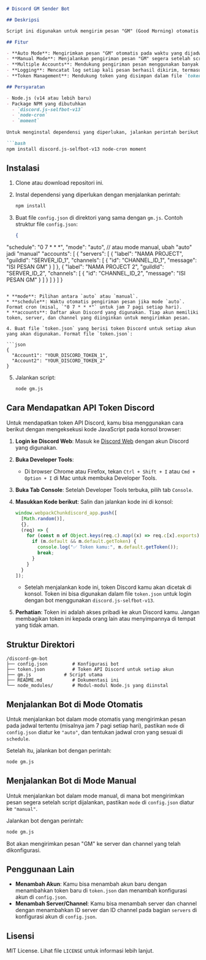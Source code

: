 ````markdown
# Discord GM Sender Bot

## Deskripsi

Script ini digunakan untuk mengirim pesan "GM" (Good Morning) otomatis ke banyak channel Discord menggunakan beberapa akun Discord. Tergantung pada mode yang dipilih, bot dapat berjalan otomatis pada waktu tertentu (auto mode) atau dikendalikan secara manual (manual mode). Setiap akun Discord yang digunakan akan login secara otomatis dan mengirimkan pesan ke channel-channel yang telah dikonfigurasi.

## Fitur

- **Auto Mode**: Mengirimkan pesan "GM" otomatis pada waktu yang dijadwalkan.
- **Manual Mode**: Menjalankan pengiriman pesan "GM" segera setelah script dijalankan.
- **Multiple Accounts**: Mendukung pengiriman pesan menggunakan banyak akun Discord.
- **Logging**: Mencatat log setiap kali pesan berhasil dikirim, termasuk nama server dan channel.
- **Token Management**: Mendukung token yang disimpan dalam file `token.json`.

## Persyaratan

- Node.js (v14 atau lebih baru)
- Package NPM yang dibutuhkan
  - `discord.js-selfbot-v13`
  - `node-cron`
  - `moment`
  
Untuk menginstal dependensi yang diperlukan, jalankan perintah berikut di terminal:

```bash
npm install discord.js-selfbot-v13 node-cron moment
````

## Instalasi

1. Clone atau download repositori ini.

2. Instal dependensi yang diperlukan dengan menjalankan perintah:

   ```bash
   npm install
   ```

3. Buat file `config.json` di direktori yang sama dengan `gm.js`. Contoh struktur file `config.json`:

   ```json
   {
  "schedule": "0 7 * * *",
  "mode": "auto", // atau mode manual, ubah "auto" jadi "manual"
  "accounts": [
    {
      "servers": [
        {
          "label": "NAMA PROJECT",
          "guildId": "SERVER_ID_1",
          "channels": [
            {
              "id": "CHANNEL_ID_1",
              "message": "ISI PESAN GM"
            }
          ] 
          },
        {
          "label": "NAMA PROJECT 2",
          "guildId": "SERVER_ID_2",
          "channels": [
            {
              "id": "CHANNEL_ID_2",
              "message": "ISI PESAN GM"
            }
          ]
           }
         ]
       }
     ]
   }
   ```

   * **mode**: Pilihan antara `auto` atau `manual`.
   * **schedule**: Waktu otomatis pengiriman pesan jika mode `auto`. Format cron (misal, `"0 7 * * *"` untuk jam 7 pagi setiap hari).
   * **accounts**: Daftar akun Discord yang digunakan. Tiap akun memiliki token, server, dan channel yang diinginkan untuk mengirimkan pesan.

4. Buat file `token.json` yang berisi token Discord untuk setiap akun yang akan digunakan. Format file `token.json`:

   ```json
   {
     "Account1": "YOUR_DISCORD_TOKEN_1",
     "Account2": "YOUR_DISCORD_TOKEN_2"
   }
   ```

5. Jalankan script:

   ```bash
   node gm.js
   ```

## Cara Mendapatkan API Token Discord

Untuk mendapatkan token API Discord, kamu bisa menggunakan cara berikut dengan mengeksekusi kode JavaScript pada konsol browser:

1. **Login ke Discord Web**: Masuk ke [Discord Web](https://discord.com/login) dengan akun Discord yang digunakan.

2. **Buka Developer Tools**:

   * Di browser Chrome atau Firefox, tekan `Ctrl + Shift + I` atau `Cmd + Option + I` di Mac untuk membuka Developer Tools.

3. **Buka Tab Console**: Setelah Developer Tools terbuka, pilih tab `Console`.

4. **Masukkan Kode berikut**:
   Salin dan jalankan kode ini di konsol:

   ```javascript
   window.webpackChunkdiscord_app.push([
     [Math.random()],
     {},
     (req) => {
       for (const m of Object.keys(req.c).map((x) => req.c[x].exports).filter((x) => x)) {
         if (m.default && m.default.getToken) {
           console.log("✅ Token kamu:", m.default.getToken());
           break;
         }
       }
     }
   ]);
   ```

   * Setelah menjalankan kode ini, token Discord kamu akan dicetak di konsol. Token ini bisa digunakan dalam file `token.json` untuk login dengan bot menggunakan `discord.js-selfbot-v13`.

5. **Perhatian**: Token ini adalah akses pribadi ke akun Discord kamu. Jangan membagikan token ini kepada orang lain atau menyimpannya di tempat yang tidak aman.

## Struktur Direktori

```
/discord-gm-bot
├── config.json         # Konfigurasi bot
├── token.json          # Token API Discord untuk setiap akun
├── gm.js            # Script utama
├── README.md           # Dokumentasi ini
└── node_modules/       # Modul-modul Node.js yang diinstal
```

## Menjalankan Bot di Mode Otomatis

Untuk menjalankan bot dalam mode otomatis yang mengirimkan pesan pada jadwal tertentu (misalnya jam 7 pagi setiap hari), pastikan `mode` di `config.json` diatur ke `"auto"`, dan tentukan jadwal cron yang sesuai di `schedule`.

Setelah itu, jalankan bot dengan perintah:

```bash
node gm.js
```

## Menjalankan Bot di Mode Manual

Untuk menjalankan bot dalam mode manual, di mana bot mengirimkan pesan segera setelah script dijalankan, pastikan `mode` di `config.json` diatur ke `"manual"`.

Jalankan bot dengan perintah:

```bash
node gm.js
```

Bot akan mengirimkan pesan "GM" ke server dan channel yang telah dikonfigurasi.

## Penggunaan Lain

* **Menambah Akun**: Kamu bisa menambah akun baru dengan menambahkan token baru di `token.json` dan menambah konfigurasi akun di `config.json`.
* **Menambah Server/Channel**: Kamu bisa menambah server dan channel dengan menambahkan ID server dan ID channel pada bagian `servers` di konfigurasi akun di `config.json`.

## Lisensi

MIT License. Lihat file `LICENSE` untuk informasi lebih lanjut.

```
